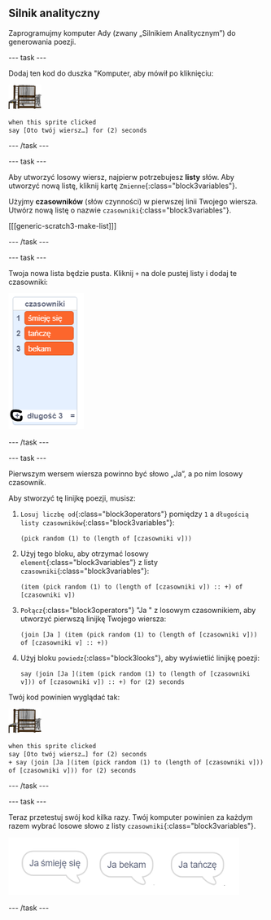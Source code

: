 ## Silnik analityczny

Zaprogramujmy komputer Ady (zwany „Silnikiem Analitycznym”) do generowania poezji.

--- task ---

Dodaj ten kod do duszka "Komputer, aby mówił po kliknięciu:

![duszek komputera](images/computer-sprite.png)

```blocks3
when this sprite clicked
say [Oto twój wiersz…] for (2) seconds
```

--- /task ---

--- task ---

Aby utworzyć losowy wiersz, najpierw potrzebujesz **listy** słów. Aby utworzyć nową listę, kliknij kartę `Zmienne`{:class="block3variables"}.

Użyjmy **czasowników** (słów czynności) w pierwszej linii Twojego wiersza. Utwórz nową listę o nazwie `czasowniki`{:class="block3variables"}.

[[[generic-scratch3-make-list]]]

--- /task ---

--- task ---

Twoja nowa lista będzie pusta. Kliknij `+` na dole pustej listy i dodaj te czasowniki:

![lista z podświetlonym +](images/poetry-verbs-annotated.png)

--- /task ---

--- task ---

Pierwszym wersem wiersza powinno być słowo „Ja”, a po nim losowy czasownik.

Aby stworzyć tę linijkę poezji, musisz:

1. `Losuj liczbę od`{:class="block3operators"} pomiędzy `1` a `długością listy czasowników`{:class="block3variables"}:
    
    ```blocks3
    (pick random (1) to (length of [czasowniki v]))
    ```

2. Użyj tego bloku, aby otrzymać losowy `element`{:class="block3variables"} z listy `czasowniki`{:class="block3variables"}:
    
    ```blocks3
    (item (pick random (1) to (length of [czasowniki v]) :: +) of [czasowniki v])
    ```

3. `Połącz`{:class="block3operators"} "Ja " z losowym czasownikiem, aby utworzyć pierwszą linijkę Twojego wiersza:
    
    ```blocks3
    (join [Ja ] (item (pick random (1) to (length of [czasowniki v])) of [czasowniki v] :: +))
    ```

4. Użyj bloku `powiedz`{:class="block3looks"}, aby wyświetlić linijkę poezji:
    
    ```blocks3
    say (join [Ja ](item (pick random (1) to (length of [czasowniki v])) of [czasowniki v]) :: +) for (2) seconds
    ```

Twój kod powinien wyglądać tak:

![duszek komputera](images/computer-sprite.png)

```blocks3
when this sprite clicked
say [Oto twój wiersz…] for (2) seconds
+ say (join [Ja ](item (pick random (1) to (length of [czasowniki v])) of [czasowniki v])) for (2) seconds
```

--- /task ---

--- task ---

Teraz przetestuj swój kod kilka razy. Twój komputer powinien za każdym razem wybrać losowe słowo z listy `czasowniki`{:class="block3variables"}.

![3 dymki mówiące różne rzeczy](images/poetry-random-test.png)

--- /task ---